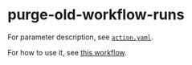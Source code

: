 ﻿
purge-old-workflow-runs
=======================

For parameter description, see [`action.yaml`](action.yaml).

For how to use it, see
[this workflow](../../.github/workflows/wipe_old_workflow_runs.yaml).


